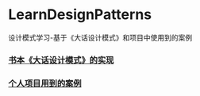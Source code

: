 # LearnDesignPatterns
设计模式学习-基于《大话设计模式》和项目中使用到的案例


### [书本《大话设计模式》的实现][1]
### [个人项目用到的案例][2]


  [1]: https://github.com/xbfighting/LearnDesignPatterns/tree/master/DesignPatternsPractices
  [2]: https://github.com/xbfighting/LearnDesignPatterns/tree/master/Practice